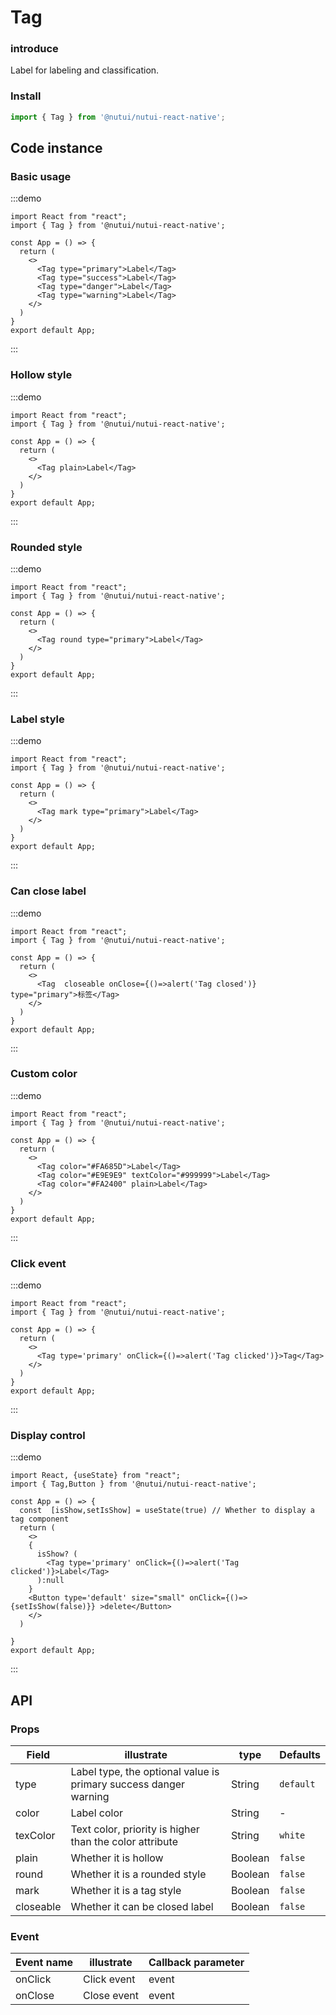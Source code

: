 # Tag

### introduce

Label for labeling and classification.

### Install

``` javascript
import { Tag } from '@nutui/nutui-react-native';
```

## Code instance

### Basic usage

:::demo

```SnackPlayer name=Tag&dependencies=@nutui/nutui-react-native
import React from "react";
import { Tag } from '@nutui/nutui-react-native';

const App = () => {
  return (
    <>
      <Tag type="primary">Label</Tag>
      <Tag type="success">Label</Tag>
      <Tag type="danger">Label</Tag>
      <Tag type="warning">Label</Tag>
    </>
  )
}
export default App;
```

:::

### Hollow style

:::demo

```SnackPlayer name=Tag&dependencies=@nutui/nutui-react-native
import React from "react";
import { Tag } from '@nutui/nutui-react-native';

const App = () => {
  return (
    <>
      <Tag plain>Label</Tag>
    </>
  )
}
export default App;
```

:::

### Rounded style

:::demo

```SnackPlayer name=Tag&dependencies=@nutui/nutui-react-native
import React from "react";
import { Tag } from '@nutui/nutui-react-native';

const App = () => {
  return (
    <>
      <Tag round type="primary">Label</Tag>
    </>
  )
}
export default App;
```

:::

### Label style

:::demo

```SnackPlayer name=Tag&dependencies=@nutui/nutui-react-native
import React from "react";
import { Tag } from '@nutui/nutui-react-native';

const App = () => {
  return (
    <>
      <Tag mark type="primary">Label</Tag>
    </>
  )
}
export default App;
```

:::

### Can close label

:::demo

```SnackPlayer name=Tag&dependencies=@nutui/nutui-react-native
import React from "react";
import { Tag } from '@nutui/nutui-react-native';

const App = () => {
  return (
    <>
      <Tag  closeable onClose={()=>alert('Tag closed')}  type="primary">标签</Tag>
    </>
  )
}
export default App;
```

:::

### Custom color

:::demo

```SnackPlayer name=Tag&dependencies=@nutui/nutui-react-native
import React from "react";
import { Tag } from '@nutui/nutui-react-native';

const App = () => {
  return (
    <>
      <Tag color="#FA685D">Label</Tag>
      <Tag color="#E9E9E9" textColor="#999999">Label</Tag>
      <Tag color="#FA2400" plain>Label</Tag>
    </>
  )
}
export default App;
```

:::

### Click event

:::demo

```SnackPlayer name=Tag&dependencies=@nutui/nutui-react-native
import React from "react";
import { Tag } from '@nutui/nutui-react-native';

const App = () => {
  return (
    <>
      <Tag type='primary' onClick={()=>alert('Tag clicked')}>Tag</Tag>
    </>
  )
}
export default App;
```

:::

### Display control

:::demo

```SnackPlayer name=Tag&dependencies=@nutui/nutui-react-native
import React, {useState} from "react";
import { Tag,Button } from '@nutui/nutui-react-native';

const App = () => {
  const  [isShow,setIsShow] = useState(true) // Whether to display a tag component
  return (
    <>
    {
      isShow? (
        <Tag type='primary' onClick={()=>alert('Tag clicked')}>Label</Tag>
      ):null
    }  
    <Button type='default' size="small" onClick={()=>{setIsShow(false)}} >delete</Button>
    </>
  )
  
}
export default App;
```

:::

## API

### Props

| Field       | illustrate                                      | type    | Defaults    |
|------------|--------------------------------------------------|---------|-----------|
| type       | Label type, the optional value is primary success danger warning | String  | `default` |
| color      | Label color                                         | String  | -         |
| texColor | Text color, priority is higher than the color attribute  | String  | `white`   |
| plain      | Whether it is hollow                               | Boolean | `false`   |
| round      | Whether it is a rounded style                      | Boolean | `false`   |
| mark       | Whether it is a tag style                          | Boolean | `false`   |
| closeable  | Whether it can be closed label                     | Boolean | `false`   |

### Event

| Event name | illustrate  | Callback parameter |
|----------|----------|----------|
| onClick    | Click event | event    |
| onClose    | Close event | event    |
